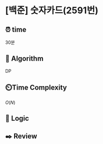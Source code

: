 # [백준]  숫자카드(2591번)

## ⏰  **time**

30분

## :pushpin: **Algorithm**

DP

## ⏲️**Time Complexity**

$O(N)$

## :round_pushpin: **Logic**

## :black_nib: **Review**

```

```
